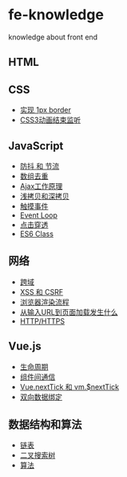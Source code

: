 # fe-knowledge
knowledge about front end

## HTML

## CSS

* [实现 1px border](https://github.com/Leechikit/fe-knowledge/issues/6)
* [CSS3动画结束监听]()

## JavaScript

* [防抖 和 节流](https://github.com/Leechikit/fe-knowledge/issues/3)
* [数组去重](https://github.com/Leechikit/fe-knowledge/issues/4)
* [Ajax工作原理](https://github.com/Leechikit/fe-knowledge/issues/5)
* [浅拷贝和深拷贝](https://github.com/Leechikit/fe-knowledge/issues/10)
* [触摸事件](https://github.com/Leechikit/fe-knowledge/issues/12)
* [Event Loop](https://github.com/Leechikit/fe-knowledge/issues/15)
* [点击穿透](https://github.com/Leechikit/fe-knowledge/issues/16)
* [ES6 Class]()

## 网络

* [跨域](https://github.com/Leechikit/fe-knowledge/issues/1)
* [XSS 和 CSRF](https://github.com/Leechikit/fe-knowledge/issues/2)
* [浏览器渲染流程](https://github.com/Leechikit/fe-knowledge/issues/9)
* [从输入URL到页面加载发生什么](https://github.com/Leechikit/fe-knowledge/issues/13)
* [HTTP/HTTPS](https://github.com/Leechikit/fe-knowledge/issues/14)

## Vue.js

* [生命周期](https://github.com/Leechikit/fe-knowledge/issues/7)
* [组件间通信](https://github.com/Leechikit/fe-knowledge/issues/8)
* [Vue.nextTick 和 vm.$nextTick](https://github.com/Leechikit/fe-knowledge/issues/11)
* [双向数据绑定](https://github.com/Leechikit/fe-knowledge/issues/17)

## 数据结构和算法

* [链表]()
* [二叉搜索树]()
* [算法](https://github.com/Leechikit/fe-knowledge/issues/18)